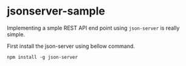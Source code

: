 # jsonserver-sample

Implementing a smple REST API end point using ``json-server`` is really simple.

First install the json-server using bellow command.

``npm install -g json-server``


